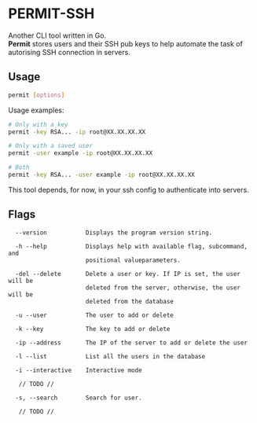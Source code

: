 # PERMIT-SSH

Another CLI tool written in Go.  \
**Permit** stores users and their SSH pub keys to help automate the task of autorising SSH connection in servers.

## Usage

``` bash
permit [options]
```

Usage examples:

``` bash
# Only with a key
permit -key RSA... -ip root@XX.XX.XX.XX

# Only with a saved user
permit -user example -ip root@XX.XX.XX.XX

# Both
permit -key RSA... -user example -ip root@XX.XX.XX.XX
```

This tool depends, for now, in your ssh config to authenticate into servers.

## Flags

``` text
  --version           Displays the program version string.

  -h --help           Displays help with available flag, subcommand, and
                      positional valueparameters.

  -del --delete       Delete a user or key. If IP is set, the user will be
                      deleted from the server, otherwise, the user will be
                      deleted from the database

  -u --user           The user to add or delete

  -k --key            The key to add or delete

  -ip --address       The IP of the server to add or delete the user

  -l --list           List all the users in the database

  -i --interactive    Interactive mode

   // TODO //

  -s, --search        Search for user.
 
   // TODO //
```
